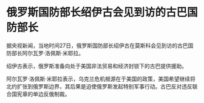 

# 俄罗斯国防部长绍伊古会见到访的古巴国防部长

据央视新闻，当地时间27日，俄罗斯国防部长绍伊古在莫斯科会见到访的古巴国防部长阿尔瓦罗·洛佩斯·米耶拉。

绍伊古表示，俄罗斯准备向处于美国非法贸易和经济封锁下的古巴提供援助。

阿尔瓦罗·洛佩斯·米耶拉表示，乌克兰危机根源在于美国的政策，美国希望继续将北约扩张到俄罗斯边界，其后果是迫使俄罗斯发起特别军事行动。古巴反对违反联合国宪章的单边反俄制裁。

